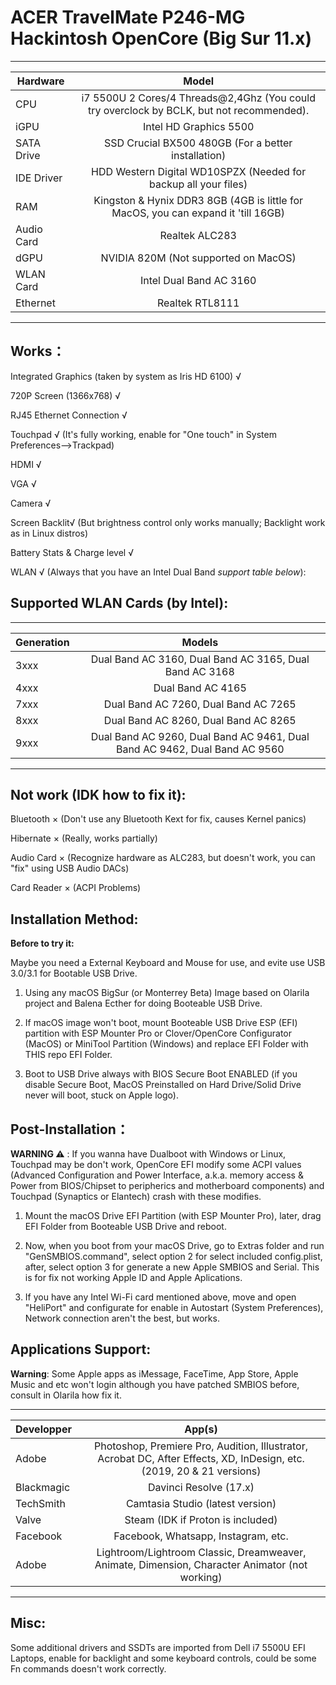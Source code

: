 # ACER TravelMate P246-MG Hackintosh OpenCore (Big Sur 11.x)

---

Hardware | Model
--- |:--:
CPU | i7 5500U 2 Cores/4 Threads@2,4Ghz (You could try overclock by BCLK, but not recommended).
iGPU| Intel HD Graphics 5500
SATA Drive | SSD Crucial BX500 480GB (For a better installation)
IDE Driver | HDD Western Digital WD10SPZX (Needed for backup all your files)
RAM | Kingston & Hynix DDR3 8GB (4GB is little for MacOS, you can expand it 'till 16GB)
Audio Card | Realtek ALC283
dGPU | NVIDIA 820M (Not supported on MacOS)
WLAN Card | Intel Dual Band AC 3160
Ethernet | Realtek RTL8111
---


## Works：
Integrated Graphics (taken by system as Iris HD 6100) &radic;

720P Screen (1366x768) &radic;

RJ45 Ethernet Connection &radic;

Touchpad &radic; (It's fully working, enable for "One touch" in System Preferences-->Trackpad)
 
HDMI &radic;

VGA &radic;

Camera &radic;

Screen Backlit&radic; (But brightness control only works manually; Backlight work as in Linux distros)

Battery Stats & Charge level &radic;

WLAN &radic; (Always that you have an Intel Dual Band *support table below*):

## Supported WLAN Cards (by Intel):
---

Generation | Models
---|:--:
3xxx | Dual Band AC 3160, Dual Band AC 3165, Dual Band AC 3168
4xxx | Dual Band AC 4165
7xxx | Dual Band AC 7260, Dual Band AC 7265
8xxx | Dual Band AC 8260, Dual Band AC 8265
9xxx | Dual Band AC 9260, Dual Band AC 9461, Dual Band AC 9462, Dual Band AC 9560 
---

## Not work (IDK how to fix it):
Bluetooth &times; (Don't use any Bluetooth Kext for fix, causes Kernel panics)

Hibernate &times; (Really, works partially)

Audio Card &times; (Recognize hardware as ALC283, but doesn't work, you can "fix" using USB Audio DACs)

Card Reader &times; (ACPI Problems)

## Installation Method:

**Before to try it:**

Maybe you need a External Keyboard and Mouse for use, and evite use USB 3.0/3.1 for Bootable USB Drive.

1. Using any macOS BigSur (or Monterrey Beta) Image based on Olarila project and Balena Ecther for doing Booteable USB Drive.

2. If macOS image won't boot, mount Booteable USB Drive ESP (EFI) partition with ESP Mounter Pro or Clover/OpenCore Configurator (MacOS) or MiniTool Partition (Windows) and replace EFI Folder with THIS repo EFI Folder.

3. Boot to USB Drive always with BIOS Secure Boot ENABLED (if you disable Secure Boot, MacOS Preinstalled on Hard Drive/Solid Drive never will boot, stuck on Apple logo). 

## Post-Installation：
 **WARNING ⚠️** : If you wanna have Dualboot with Windows or Linux, Touchpad may be don't work, OpenCore EFI modify some ACPI values (Advanced Configuration and Power Interface, a.k.a. memory access & Power from BIOS/Chipset to peripherics and motherboard components) and Touchpad (Synaptics or Elantech) crash with these modifies.

1. Mount the macOS Drive EFI Partition (with ESP Mounter Pro), later, drag EFI Folder from Booteable USB Drive and reboot.

2. Now, when you boot from your macOS Drive, go to Extras folder and run "GenSMBIOS.command", select option 2 for select included config.plist, after, select option 3 for generate a new Apple SMBIOS and Serial. This is for fix not working Apple ID and Apple Aplications.

3. If you have any Intel Wi-Fi card mentioned above, move and open "HeliPort" and configurate for enable in Autostart (System Preferences), Network connection aren't the best, but works.

## Applications Support:
**Warning**: Some Apple apps as iMessage, FaceTime, App Store, Apple Music and etc won't login although you have patched SMBIOS before, consult in Olarila how fix it.

---

Developper | App(s)
---|:--:
Adobe | Photoshop, Premiere Pro, Audition, Illustrator, Acrobat DC, After Effects, XD, InDesign, etc. (2019, 20 & 21 versions) 
Blackmagic | Davinci Resolve (17.x)
TechSmith | Camtasia Studio (latest version)
Valve | Steam (IDK if Proton is included)
Facebook | Facebook, Whatsapp, Instagram, etc.
Adobe | Lightroom/Lightroom Classic, Dreamweaver, Animate, Dimension, Character Animator (not working) 
---


## Misc:
Some additional drivers and SSDTs are imported from Dell i7 5500U EFI Laptops, enable for backlight and some keyboard controls, could be some Fn commands doesn't work correctly.
